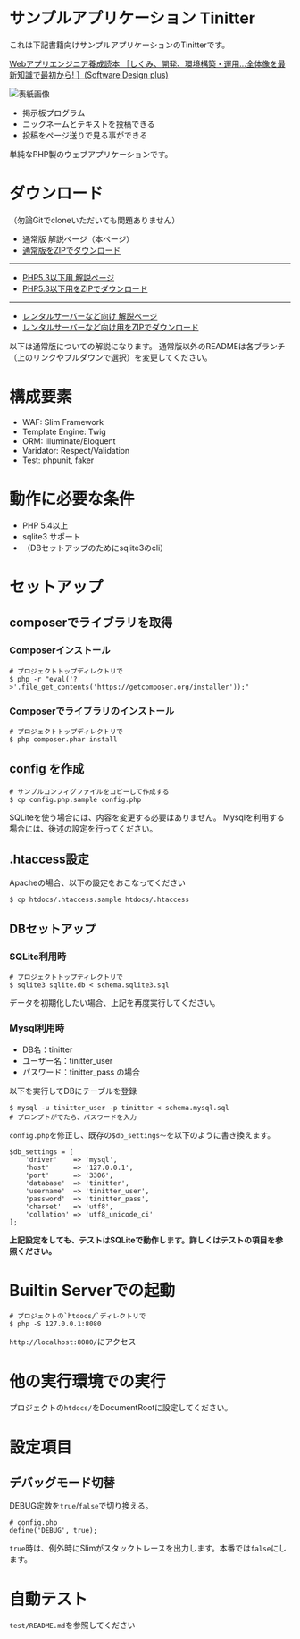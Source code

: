 サンプルアプリケーション Tinitter
==============================

これは下記書籍向けサンプルアプリケーションのTinitterです。

[Webアプリエンジニア養成読本 ［しくみ、開発、環境構築・運用…全体像を最新知識で最初から! ］(Software Design plus)](http://www.amazon.co.jp/gp/product/4774163678/ref=as_li_ss_tl?ie=UTF8&camp=247&creative=7399&creativeASIN=4774163678&linkCode=as2&tag=uzulla-22)

![表紙画像](http://ecx.images-amazon.com/images/I/51b-W0r%2B9XL._SL500_AA300_.jpg)

- 掲示板プログラム
- ニックネームとテキストを投稿できる
- 投稿をページ送りで見る事ができる

単純なPHP製のウェブアプリケーションです。

# ダウンロード

（勿論Gitでcloneいただいても問題ありません）

- 通常版 解説ページ（本ページ）
- [通常版をZIPでダウンロード](https://github.com/uzulla/Tinitter/archive/master.zip)

***

- [PHP5.3以下用 解説ページ](https://github.com/uzulla/Tinitter/tree/php53)
- [PHP5.3以下用をZIPでダウンロード](https://github.com/uzulla/Tinitter/archive/php53.zip)

***

- [レンタルサーバーなど向け 解説ページ](https://github.com/uzulla/Tinitter/tree/for_rental_server)
- [レンタルサーバーなど向け用をZIPでダウンロード](https://github.com/uzulla/Tinitter/archive/for_rental_server.zip)



以下は通常版についての解説になります。
通常版以外のREADMEは各ブランチ（上のリンクやプルダウンで選択）を変更してください。

# 構成要素

- WAF: Slim Framework
- Template Engine: Twig
- ORM: Illuminate/Eloquent
- Varidator: Respect/Validation
- Test: phpunit, faker

# 動作に必要な条件

- PHP 5.4以上
- sqlite3 サポート
- （DBセットアップのためにsqlite3のcli）

# セットアップ

## composerでライブラリを取得

### Composerインストール

```
# プロジェクトトップディレクトリで
$ php -r "eval('?>'.file_get_contents('https://getcomposer.org/installer'));"
```

### Composerでライブラリのインストール

```
# プロジェクトトップディレクトリで
$ php composer.phar install
```

## config を作成

```
# サンプルコンフィグファイルをコピーして作成する
$ cp config.php.sample config.php
```

SQLiteを使う場合には、内容を変更する必要はありません。
Mysqlを利用する場合には、後述の設定を行ってください。

## .htaccess設定

Apacheの場合、以下の設定をおこなってください

```
$ cp htdocs/.htaccess.sample htdocs/.htaccess
```

## DBセットアップ

### SQLite利用時

```
# プロジェクトトップディレクトリで
$ sqlite3 sqlite.db < schema.sqlite3.sql
```

データを初期化したい場合、上記を再度実行してください。

### Mysql利用時

- DB名：tinitter
- ユーザー名：tinitter_user
- パスワード：tinitter_pass
の場合

以下を実行してDBにテーブルを登録

```
$ mysql -u tinitter_user -p tinitter < schema.mysql.sql
# プロンプトがでたら、パスワードを入力
```

`config.php`を修正し、既存の`$db_settings〜`を以下のように書き換えます。

```
$db_settings = [
    'driver'    => 'mysql',
    'host'      => '127.0.0.1',
    'port'      => '3306',
    'database'  => 'tinitter',
    'username'  => 'tinitter_user',
    'password'  => 'tinitter_pass',
    'charset'   => 'utf8',
    'collation' => 'utf8_unicode_ci'
];
```

**上記設定をしても、テストはSQLiteで動作します。詳しくはテストの項目を参照ください。**


# Builtin Serverでの起動

```
# プロジェクトの`htdocs/`ディレクトリで
$ php -S 127.0.0.1:8080
```

`http://localhost:8080/`にアクセス

# 他の実行環境での実行

プロジェクトの`htdocs/`をDocumentRootに設定してください。

# 設定項目

## デバッグモード切替

DEBUG定数を`true`/`false`で切り換える。

```
# config.php
define('DEBUG', true);
```

`true`時は、例外時にSlimがスタックトレースを出力します。本番では`false`にします。

# 自動テスト

`test/README.md`を参照してください
